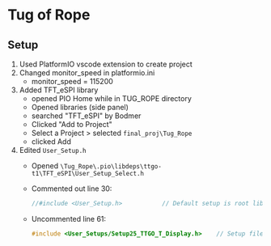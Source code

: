 # Tug of Rope

## Setup

1. Used PlatformIO vscode extension to create project
2. Changed monitor_speed in platformio.ini
    - monitor_speed = 115200
3. Added TFT_eSPI library
    - opened PIO Home while in TUG_ROPE directory
    - Opened libraries (side panel)
    - searched "TFT_eSPI" by Bodmer
    - Clicked "Add to Project"
    - Select a Project > selected `final_proj\Tug_Rope`
    - clicked Add
4. Edited `User_Setup.h`
    - Opened `\Tug_Rope\.pio\libdeps\ttgo-t1\TFT_eSPI\User_Setup_Select.h`
    - Commented out line 30:

        ```C
        //#include <User_Setup.h>           // Default setup is root library folder
        ```

    - Uncommented line 61:

        ```C
        #include <User_Setups/Setup25_TTGO_T_Display.h>    // Setup file for ESP32 and TTGO T-Display ST7789V SPI bus TFT
        ```
